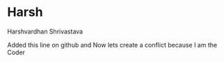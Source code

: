 Harsh
=====

Harshvardhan Shrivastava

Added this line on github and Now lets create a conflict because I am the Coder
